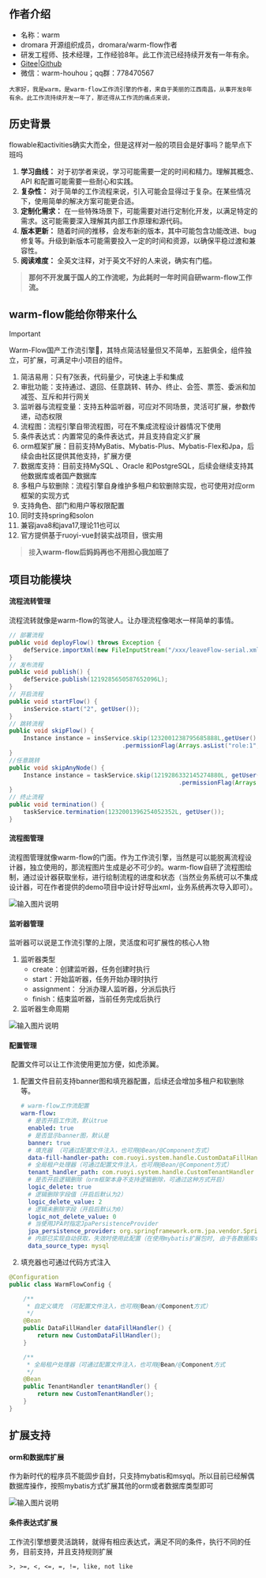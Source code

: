 ##  作者介绍

- 名称：warm
- dromara 开源组织成员，dromara/warm-flow作者
- 研发工程师、技术经理，工作经验8年。此工作流已经持续开发有一年有余。
- [Gitee](https://gitee.com/dromara/warm-flow.git)|[Github](https://github.com/dromara/warm-flow.git)
- 微信：warm-houhou；qq群：778470567



```
大家好，我是warm，是warm-flow工作流引擎的作者，来自于美丽的江西南昌，从事开发8年有余。此工作流持续开发一年了，那还得从工作流的痛点来说，
```





## 历史背景

flowable和activities确实大而全，但是这样对一般的项目会是好事吗？能早点下班吗

1. **学习曲线：** 对于初学者来说，学习可能需要一定的时间和精力。理解其概念、API 和配置可能需要一些耐心和实践。
2. **复杂性：** 对于简单的工作流程来说，引入可能会显得过于复杂。在某些情况下，使用简单的解决方案可能更合适。
3. **定制化需求：** 在一些特殊场景下，可能需要对进行定制化开发，以满足特定的需求。这可能需要深入理解其内部工作原理和源代码。
4. **版本更新：** 随着时间的推移，会发布新的版本，其中可能包含功能改进、bug 修复等。升级到新版本可能需要投入一定的时间和资源，以确保平稳过渡和兼容性。
5. **阅读难度：** 全英文注释，对于英文不好的人来说，确实有门槛。



> **那何不开发属于国人的工作流呢，为此耗时一年时间自研warm-flow工作流。**



##  warm-flow能给你带来什么

> [!IMPORTANT]
> Warm-Flow国产工作流引擎🎉，其特点简洁轻量但又不简单，五脏俱全，组件独立，可扩展，可满足中小项目的组件。

1. 简洁易用：只有7张表，代码量少，可快速上手和集成
2. 审批功能：支持通过、退回、任意跳转、转办、终止、会签、票签、委派和加减签、互斥和并行网关
3. 监听器与流程变量：支持五种监听器，可应对不同场景，灵活可扩展，参数传递，动态权限
4. 流程图：流程引擎自带流程图，可在不集成流程设计器情况下使用
5. 条件表达式：内置常见的条件表达式，并且支持自定义扩展
6. orm框架扩展：目前支持MyBatis、Mybatis-Plus、Mybatis-Flex和Jpa，后续会由社区提供其他支持，扩展方便
7. 数据库支持：目前支持MySQL 、Oracle 和PostgreSQL，后续会继续支持其他数据库或者国产数据库
8. 多租户与软删除：流程引擎自身维护多租户和软删除实现，也可使用对应orm框架的实现方式
9. 支持角色、部门和用户等权限配置
10. 同时支持spring和solon
11. 兼容java8和java17,理论11也可以
12. 官方提供基于ruoyi-vue封装实战项目，很实用

> 接**入warm-flow后妈妈再也不用担心我加班了**



##  项目功能模块

####  流程流转管理

​	流程流转就像是warm-flow的驾驶人。让办理流程像喝水一样简单的事情。

```java
// 部署流程
public void deployFlow() throws Exception {
    defService.importXml(new FileInputStream("/xxx/leaveFlow-serial.xml"));
}
// 发布流程
public void publish() {
    defService.publish(1219285650587652096L);
}
// 开启流程
public void startFlow() {
    insService.start("2", getUser());
}
// 跳转流程
public void skipFlow() {
    Instance instance = insService.skip(1232001238795685888L,getUser().skipType(SkipType.PASS.getKey())
                                .permissionFlag(Arrays.asList("role:1", "role:2")));
}
//任意跳转
public void skipAnyNode() {
    Instance instance = taskService.skip(1219286332145274880L, getUser().skipType(SkipType.PASS.getKey())
                								.permissionFlag(Arrays.asList("role:1", "role:2")).nodeCode("4"));
}
// 终止流程
public void termination() {
    taskService.termination(1232001396254052352L, getUser());
}
```



####  流程图管理

​	流程图管理就像warm-flow的门面。作为工作流引擎，当然是可以能脱离流程设计器，独立使用的，那流程图片生成是必不可少的。warm-flow自研了流程图绘制，通过设计器获取坐标，进行绘制流程的进度和状态（当然业务系统可以不集成设计器，可在作者提供的demo项目中设计好导出xml，业务系统再次导入即可）。

![输入图片说明](https://warm-flow.dromara.org/assets/demo1-CaNh-0k7.png "屏幕截图")

####  监听器管理

监听器可以说是工作流引擎的上限，灵活度和可扩展性的核心人物

1. 监听器类型
   - create：创建监听器，任务创建时执行
   - start：开始监听器，任务开始办理时执行
   - assignment： 分派办理人监听器，分派后执行
   - finish：结束监听器，当前任务完成后执行
2. 监听器生命周期

![输入图片说明](https://warm-flow.dromara.org/assets/listenerLife-DIG3If81.png "屏幕截图")

####  配置管理

​	配置文件可以让工作流使用更加方便，如虎添翼。

1. 配置文件目前支持banner图和填充器配置，后续还会增加多租户和软删除等。

   ```yaml
   # warm-flow工作流配置
   warm-flow:
     # 是否开启工作流，默认true
     enabled: true
     # 是否显示banner图，默认是
     banner: true
     # 填充器 （可通过配置文件注入，也可用@Bean/@Component方式）
     data-fill-handler-path: com.ruoyi.system.handle.CustomDataFillHandler
     # 全局租户处理器（可通过配置文件注入，也可用@Bean/@Component方式）
     tenant_handler_path: com.ruoyi.system.handle.CustomTenantHandler
     # 是否开启逻辑删除（orm框架本身不支持逻辑删除，可通过这种方式开启）
     logic_delete: true
     # 逻辑删除字段值（开启后默认为2）
     logic_delete_value: 2
     # 逻辑未删除字段（开启后默认为0）
     logic_not_delete_value: 0
     # 当使用JPA时指定JpaPersistenceProvider
     jpa_persistence_provider: org.springframework.orm.jpa.vendor.SpringHibernateJpaPersistenceProvider
     # 内部已实现自动获取，失效时使用此配置（在使用mybatis扩展包时, 由于各数据库sql语句存在差异, 通过此配置兼容，默认为mysql）
     data_source_type: mysql
   ```

   

2. 填充器也可通过代码方式注入

```java
@Configuration
public class WarmFlowConfig {

    /**
     * 自定义填充 （可配置文件注入，也可用@Bean/@Component方式）
     */
    @Bean
    public DataFillHandler dataFillHandler() {
        return new CustomDataFillHandler();
    }

    /**
     * 全局租户处理器（可通过配置文件注入，也可用@Bean/@Component方式
     */
    @Bean
    public TenantHandler tenantHandler() {
        return new CustomTenantHandler();
    }
}
```



## 扩展支持

####  orm和数据库扩展

​	作为新时代的程序员不能固步自封，只支持mybatis和msyql。所以目前已经解偶数据库操作，按照mybatis方式扩展其他的orm或者数据库类型即可

![输入图片说明](https://foruda.gitee.com/images/1714014058267232339/321e9d93_2218307.png "屏幕截图")

#### 条件表达式扩展

​	工作流引擎想要灵活跳转，就得有相应表达式，满足不同的条件，执行不同的任务，目前支持，并且支持规则扩展

```
>, >=, <, <=, =, !=, like, not like
```



